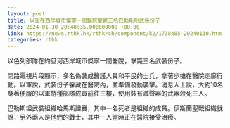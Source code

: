 ```yaml
---
layout: post
title: 以軍在西岸城市傑寧一間醫院擊斃三名巴勒斯坦武裝份子
date: 2024-01-30 20:48:35.000000000 +08:00
link: https://news.rthk.hk/rthk/ch/component/k2/1738485-20240130.htm
categories: rthk
---
```


以色列部隊在約旦河西岸城市傑寧一間醫院，擊斃三名武裝份子。

閉路電視片段顯示，多名偽裝成醫護人員和平民的士兵，拿著步槍在醫院走廊行動。以軍說，武裝份子躲藏在醫院內，並準備發動襲擊。消息人士說，大約10名身著便服的以軍特種部隊成員前往三樓，使用裝有滅聲器的武器殺死三人。

巴勒斯坦武裝組織哈馬斯證實，其中一名死者是組織的成員。伊斯蘭聖戰組織就說，另外兩人是他們的戰士，其中一人當時正在醫院接受治療。
